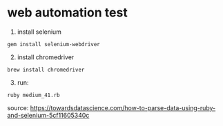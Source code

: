 # web automation test

1. install selenium
```
gem install selenium-webdriver
```

2. install chromedriver
```
brew install chromedriver
```

3. run:
```
ruby medium_41.rb
```

source: https://towardsdatascience.com/how-to-parse-data-using-ruby-and-selenium-5cf11605340c
